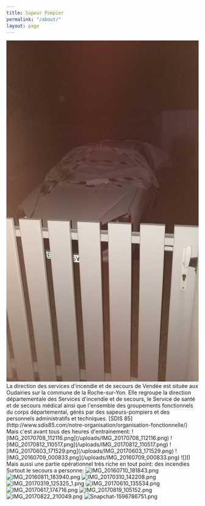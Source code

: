 ```yaml
---
title: Sapeur Pompier
permalink: "/about/"
layout: page
---
```

<img src="_uploads/IMG_20160709_000833.png">
La direction des services d'incendie et de secours de Vendée est située aux Oudairies sur la commune de la Roche-sur-Yon. Elle regroupe la direction départementale des Services d'incendie et de secours, le Service de santé et de secours médical ainsi que l'ensemble des groupements fonctionnels du corps départemental, gérés par des sapeurs-pompiers et des personnels administratifs et techniques.
[SDIS 85](http://www.sdis85.com/notre-organisation/organisation-fonctionnelle/)
Mais c'est avant tous des heures d'entrainement:
![IMG_20170708_112116.png](/uploads/IMG_20170708_112116.png) ![IMG_20170812_110517.png](/uploads/IMG_20170812_110517.png)
![IMG_20170603_171529.png](/uploads/IMG_20170603_171529.png) ![IMG_20160709_000833.png](/uploads/IMG_20160709_000833.png)
![]()
Mais aussi une partie opérationnel trés riche en tout point:
des incendies
<![sp.png](/uploads/sp.png)

Surtout le secours a personne:
![IMG_20160710_181843.png](/uploads/IMG_20160710_181843.png) ![IMG_20160811_183940.png](/uploads/IMG_20160811_183940.png)
![IMG_20170310_142208.png](/uploads/IMG_20170310_142208.png) ![IMG_20170319_125325_1.png](/uploads/IMG_20170319_125325_1.png)
![IMG_20170610_135534.png](/uploads/IMG_20170610_135534.png) ![IMG_20170617_174716.png](/uploads/IMG_20170617_174716.png)
![IMG_20170819_105152.png](/uploads/IMG_20170819_105152.png) ![IMG_20170822_210049.png](/uploads/IMG_20170822_210049.png)
                             ![Snapchat-1596786751.png](/uploads/Snapchat-1596786751.png)
